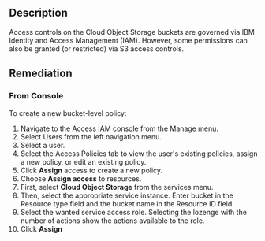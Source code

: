 ## Description

Access controls on the Cloud Object Storage buckets are governed via IBM Identity and
Access Management (IAM). However, some permissions can also be granted (or restricted)
via S3 access controls.

## Remediation

### From Console

To create a new bucket-level policy:

1. Navigate to the Access IAM console from the Manage menu.
2. Select Users from the left navigation menu.
3. Select a user.
4. Select the Access Policies tab to view the user's existing policies, assign a new policy, or edit an existing policy.
5. Click **Assign** access to create a new policy.
6. Choose **Assign access** to resources.
7. First, select **Cloud Object Storage** from the services menu.
8. Then, select the appropriate service instance. Enter bucket
in the Resource type field and the bucket name in the Resource ID field.
9. Select the wanted service access role. Selecting the lozenge with the number of
actions show the actions available to the role.
10. Click **Assign**